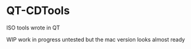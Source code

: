 # QT-CDTools
ISO tools wrote in QT

WIP work in progress
untested but the mac version looks almost ready